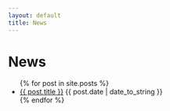 ```yaml
---
layout: default
title: News
---
```


# News

<ul>
{% for post in site.posts %}
  <li>
    <a href="{{ post.url }}">{{ post.title }}</a>
    <span>{{ post.date | date_to_string }}</span>
  </li>
{% endfor %}
</ul>
